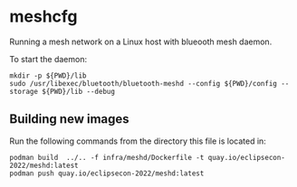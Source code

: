 # meshcfg

Running a mesh network on a Linux host with blueooth mesh daemon. 

To start the daemon:

```
mkdir -p ${PWD}/lib
sudo /usr/libexec/bluetooth/bluetooth-meshd --config ${PWD}/config --storage ${PWD}/lib --debug
```

## Building new images

Run the following commands from the directory this file is located in:

```shell
podman build  ../.. -f infra/meshd/Dockerfile -t quay.io/eclipsecon-2022/meshd:latest
podman push quay.io/eclipsecon-2022/meshd:latest
```
